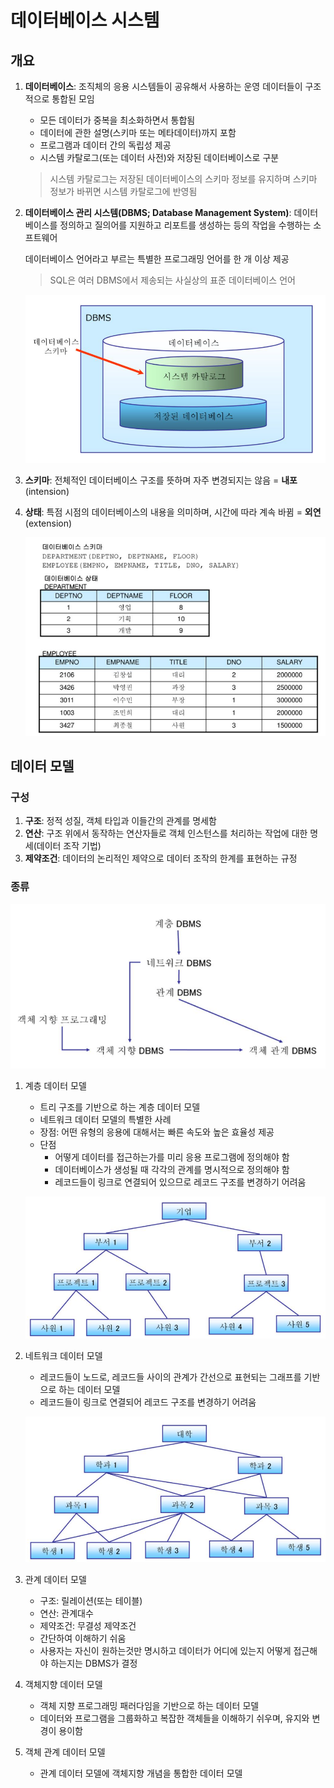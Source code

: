 # 데이터베이스 시스템

## 개요

1. **데이터베이스**: 조직체의 응용 시스템들이 공유해서 사용하는 운영 데이터들이 구조적으로 통합된 모임
    - 모든 데이터가 중복을 최소화하면서 통합됨
    - 데이터에 관한 설명(스키마 또는 메타데이터)까지 포함
    - 프로그램과 데이터 간의 독립성 제공
    - 시스템 카탈로그(또는 데이터 사전)와 저장된 데이터베이스로 구분

    > 시스템 카탈로그는 저장된 데이터베이스의 스키마 정보를 유지하며 스키마 정보가 바뀌면 시스템 카탈로그에 반영됨

2. **데이터베이스 관리 시스템(DBMS; Database Management System)**: 데이터베이스를 정의하고 질의어를 지원하고 리포트를 생성하는 등의 작업을 수행하는 소프트웨어

    데이터베이스 언어라고 부르는 특별한 프로그래밍 언어를 한 개 이상 제공

    > SQL은 여러 DBMS에서 제송되는 사실상의 표준 데이터베이스 언어

    ![시스템 카탈로그와 저장된 데이터베이스](./images/시스템%20카탈로그와%20저장된%20데이터베이스.png)

3. **스키마**: 전체적인 데이터베이스 구조를 뜻하며 자주 변경되지는 않음 = **내포**(intension)
4. **상태**: 특점 시점의 데이터베이스의 내용을 의미하며, 시간에 따라 계속 바뀜 = **외연**(extension)

    ![데이터베이스 스키마와 데이터베이스 상태](./images/데이터베이스%20스키마와%20상태.png)

## 데이터 모델

### 구성

1. **구조**: 정적 성질, 객체 타입과 이들간의 관계를 명세함
2. **연산**: 구조 위에서 동작하는 연산자들로 객체 인스턴스를 처리하는 작업에 대한 명세(데이터 조작 기법)
3. **제약조건**: 데이터의 논리적인 제약으로 데이터 조작의 한계를 표현하는 규정

### 종류

![DBMS의 발전과정](./images/DBMS의%20발전과정.png)

1. 계층 데이터 모델
    - 트리 구조를 기반으로 하는 계층 데이터 모델
    - 네트워크 데이터 모델의 특별한 사례
    - 장점: 어떤 유형의 응용에 대해서는 빠른 속도와 높은 효율성 제공
    - 단점
        - 어떻게 데이터를 접근하는가를 미리 응용 프로그램에 정의해야 함
        - 데이터베이스가 생성될 때 각각의 관계를 명시적으로 정의해야 함
        - 레코드들이 링크로 연결되어 있으므로 레코드 구조를 변경하기 어려움

    ![계층 데이터베이스의 예](./images/계층%20데이터베이스의%20예.png)

2. 네트워크 데이터 모델
    - 레코드들이 노드로, 레코드들 사이의 관계가 간선으로 표현되는 그래프를 기반으로 하는 데이터 모델
    - 레코드들이 링크로 연결되어 레코드 구조를 변경하기 어려움

    ![네트워크 데이터베이스의 예](./images/네트워크%20데이터베이스의%20예.png)

3. 관계 데이터 모델
    - 구조: 릴레이션(또는 테이블)
    - 연산: 관계대수
    - 제약조건: 무결성 제약조건
    - 간단하여 이해하기 쉬움
    - 사용자는 자신이 원하는것만 명시하고 데이터가 어디에 있는지 어떻게 접근해야 하는지는 DBMS가 결정
4. 객체지향 데이터 모델
    - 객체 지향 프로그래밍 패러다임을 기반으로 하는 데이터 모델
    - 데이터와 프로그램을 그룹화하고 복잡한 객체들을 이해하기 쉬우며, 유지와 변경이 용이함
5. 객체 관계 데이터 모델
    - 관계 데이터 모델에 객체지향 개념을 통합한 데이터 모델
